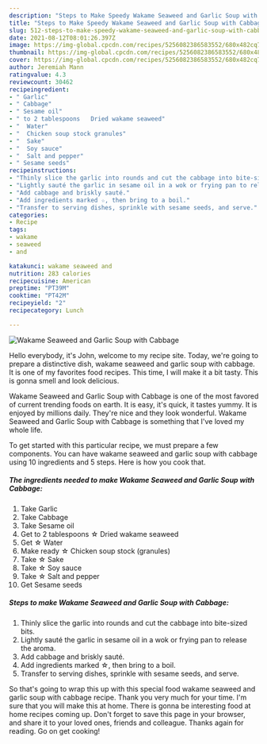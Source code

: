 ```yaml
---
description: "Steps to Make Speedy Wakame Seaweed and Garlic Soup with Cabbage"
title: "Steps to Make Speedy Wakame Seaweed and Garlic Soup with Cabbage"
slug: 512-steps-to-make-speedy-wakame-seaweed-and-garlic-soup-with-cabbage
date: 2021-08-12T08:01:26.397Z
image: https://img-global.cpcdn.com/recipes/5256082386583552/680x482cq70/wakame-seaweed-and-garlic-soup-with-cabbage-recipe-main-photo.jpg
thumbnail: https://img-global.cpcdn.com/recipes/5256082386583552/680x482cq70/wakame-seaweed-and-garlic-soup-with-cabbage-recipe-main-photo.jpg
cover: https://img-global.cpcdn.com/recipes/5256082386583552/680x482cq70/wakame-seaweed-and-garlic-soup-with-cabbage-recipe-main-photo.jpg
author: Jeremiah Mann
ratingvalue: 4.3
reviewcount: 30462
recipeingredient:
- " Garlic"
- " Cabbage"
- " Sesame oil"
- " to 2 tablespoons   Dried wakame seaweed"
- "  Water"
- "  Chicken soup stock granules"
- "  Sake"
- "  Soy sauce"
- "  Salt and pepper"
- " Sesame seeds"
recipeinstructions:
- "Thinly slice the garlic into rounds and cut the cabbage into bite-sized bits."
- "Lightly sauté the garlic in sesame oil in a wok or frying pan to release the aroma."
- "Add cabbage and briskly sauté."
- "Add ingredients marked ☆, then bring to a boil."
- "Transfer to serving dishes, sprinkle with sesame seeds, and serve."
categories:
- Recipe
tags:
- wakame
- seaweed
- and

katakunci: wakame seaweed and 
nutrition: 283 calories
recipecuisine: American
preptime: "PT39M"
cooktime: "PT42M"
recipeyield: "2"
recipecategory: Lunch

---
```



![Wakame Seaweed and Garlic Soup with Cabbage](https://img-global.cpcdn.com/recipes/5256082386583552/680x482cq70/wakame-seaweed-and-garlic-soup-with-cabbage-recipe-main-photo.jpg)

Hello everybody, it's John, welcome to my recipe site. Today, we're going to prepare a distinctive dish, wakame seaweed and garlic soup with cabbage. It is one of my favorites food recipes. This time, I will make it a bit tasty. This is gonna smell and look delicious.



Wakame Seaweed and Garlic Soup with Cabbage is one of the most favored of current trending foods on earth. It is easy, it's quick, it tastes yummy. It is enjoyed by millions daily. They're nice and they look wonderful. Wakame Seaweed and Garlic Soup with Cabbage is something that I've loved my whole life.


To get started with this particular recipe, we must prepare a few components. You can have wakame seaweed and garlic soup with cabbage using 10 ingredients and 5 steps. Here is how you cook that.

<!--inarticleads1-->

##### The ingredients needed to make Wakame Seaweed and Garlic Soup with Cabbage:

1. Take  Garlic
1. Take  Cabbage
1. Take  Sesame oil
1. Get  to 2 tablespoons  ☆ Dried wakame seaweed
1. Get  ☆ Water
1. Make ready  ☆ Chicken soup stock (granules)
1. Take  ☆ Sake
1. Take  ☆ Soy sauce
1. Take  ☆ Salt and pepper
1. Get  Sesame seeds




<!--inarticleads2-->

##### Steps to make Wakame Seaweed and Garlic Soup with Cabbage:

1. Thinly slice the garlic into rounds and cut the cabbage into bite-sized bits.
1. Lightly sauté the garlic in sesame oil in a wok or frying pan to release the aroma.
1. Add cabbage and briskly sauté.
1. Add ingredients marked ☆, then bring to a boil.
1. Transfer to serving dishes, sprinkle with sesame seeds, and serve.




So that's going to wrap this up with this special food wakame seaweed and garlic soup with cabbage recipe. Thank you very much for your time. I'm sure that you will make this at home. There is gonna be interesting food at home recipes coming up. Don't forget to save this page in your browser, and share it to your loved ones, friends and colleague. Thanks again for reading. Go on get cooking!

